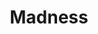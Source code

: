---
title: "Madness"
summary: "Madness are an English ska and pop band from Camden Town, North London, who formed in 1976. One of the most prominent bands of the late 1970s and early 1980s two-tone ska revival, they continue to perform with six of the seven members of their original line-up. Madness's most successful period was from 1980 to 1986, when the band's songs spent a total of 214 weeks on the UK Singles Chart. Madness have had 15 singles reach the UK top ten, including \"One Step Beyond\", \"Baggy Trousers\" and \"It Must Be Love\", one UK number-one single \"House of Fun\" and two number ones in Ireland, \"House of Fun\" and \"Wings of a Dove\". \"Our House\" was their biggest US hit, reaching number 7 on the Billboard Hot 100. In 2000, the band received the Ivor Novello Award from the British Academy of Songwriters, Composers and Authors for Outstanding Song Collection."
image: "madness.jpg"
apple_music_artist_url: "https://music.apple.com/gb/artist/madness/362303"
wikipedia_url: "https://en.wikipedia.org/wiki/Madness_(band)"
---